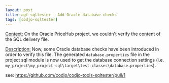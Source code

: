 ```yaml
---
layout: post
title: agf-sqltester - Add Oracle database checks
tags: [codjo-sqltester]
---
```

<u>Context:</u>
On the Oracle PriceHub project, we couldn't verify the content of the SQL delivery file.

<u>Description:</u>
Now, some Oracle database checks have been introduced in order to verify this file.
The generated ```database.properties``` file in the project sql module is now used to get the database connection settings (i.e. ```my_project\my_project-sql\target\test-classes\database.properties```).

see: https://github.com/codjo/codjo-tools-sqltester/pull/1
